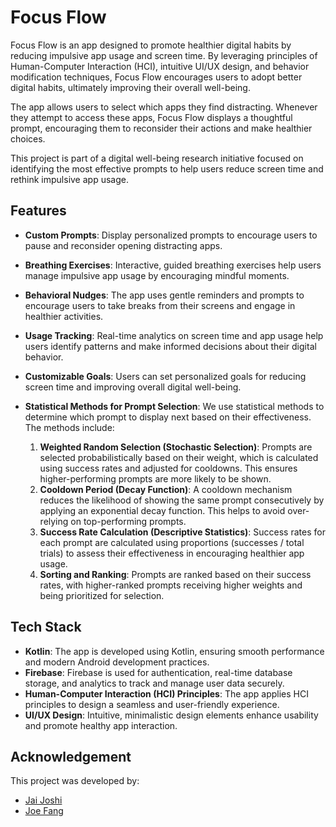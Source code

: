 # Focus Flow

Focus Flow is an app designed to promote healthier digital habits by reducing impulsive app usage 
and screen time. By leveraging principles of Human-Computer Interaction (HCI), intuitive UI/UX 
design, and behavior modification techniques, Focus Flow encourages users to adopt better digital 
habits, ultimately improving their overall well-being.

The app allows users to select which apps they find distracting. Whenever they attempt to access 
these apps, Focus Flow displays a thoughtful prompt, encouraging them to reconsider their actions 
and make healthier choices.

This project is part of a digital well-being research initiative focused on identifying the most 
effective prompts to help users reduce screen time and rethink impulsive app usage.


## Features

- **Custom Prompts**: Display personalized prompts to encourage users to pause and reconsider opening distracting apps.
- **Breathing Exercises**: Interactive, guided breathing exercises help users manage impulsive app usage by encouraging mindful moments.
- **Behavioral Nudges**: The app uses gentle reminders and prompts to encourage users to take breaks from their screens and engage in healthier activities.
- **Usage Tracking**: Real-time analytics on screen time and app usage help users identify patterns and make informed decisions about their digital behavior.
- **Customizable Goals**: Users can set personalized goals for reducing screen time and improving overall digital well-being.


- **Statistical Methods for Prompt Selection**: We use statistical methods to determine which prompt to display next based on their effectiveness. The methods include:
    1. **Weighted Random Selection (Stochastic Selection)**: Prompts are selected probabilistically based on their weight, which is calculated using success rates and adjusted for cooldowns. This ensures higher-performing prompts are more likely to be shown.
    2. **Cooldown Period (Decay Function)**: A cooldown mechanism reduces the likelihood of showing the same prompt consecutively by applying an exponential decay function. This helps to avoid over-relying on top-performing prompts.
    3. **Success Rate Calculation (Descriptive Statistics)**: Success rates for each prompt are calculated using proportions (successes / total trials) to assess their effectiveness in encouraging healthier app usage.
    4. **Sorting and Ranking**: Prompts are ranked based on their success rates, with higher-ranked prompts receiving higher weights and being prioritized for selection.


## Tech Stack

- **Kotlin**: The app is developed using Kotlin, ensuring smooth performance and modern Android development practices.
- **Firebase**: Firebase is used for authentication, real-time database storage, and analytics to track and manage user data securely.
- **Human-Computer Interaction (HCI) Principles**: The app applies HCI principles to design a seamless and user-friendly experience.
- **UI/UX Design**: Intuitive, minimalistic design elements enhance usability and promote healthy app interaction.


## Acknowledgement
This project was developed by:
- [Jai Joshi](https://github.com/Jai0212)
- [Joe Fang](https://github.com/MinecraftFuns)